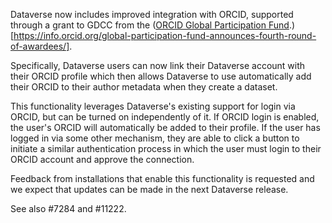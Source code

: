 Dataverse now includes improved integration with ORCID, supported through a grant to GDCC from the ([ORCID Global Participation Fund](https://info.orcid.org/global-participation-fund-announces-fourth-round-of-awardees/).)[https://info.orcid.org/global-participation-fund-announces-fourth-round-of-awardees/]. 

Specifically, Dataverse users can now link their Dataverse account with their ORCID profile which then allows Dataverse to use automatically add their ORCID to their author metadata when they create a dataset.

This functionality leverages Dataverse's existing support for login via ORCID, but can be turned on independently of it. If ORCID login is enabled, the user's ORCID will automatically be added to their profile. If the user has logged in via some other mechanism, they are able to click a button to initiate a similar authentication process in which the user must login to their ORCID account and approve the connection. 

Feedback from installations that enable this functionality is requested and we expect that updates can be made in the next Dataverse release.

See also #7284 and #11222.